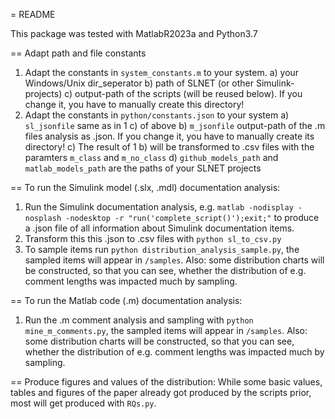 = README

This package was tested with MatlabR2023a and Python3.7





== Adapt path and file constants
1. Adapt the constants in `system_constants.m` to your system.
	a) your Windows/Unix dir_seperator
	b) path of SLNET (or other Simulink-projects)
	c) output-path of the scripts (will be reused below). If you change it, you have to manually create this directory!
2. Adapt the constants in `python/constants.json` to your system
	a) `sl_jsonfile` same as in 1 c) of above
	b) `m_jsonfile` output-path of the .m files analysis as .json. If you change it, you have to manually create its directory!
	c) The result of 1 b) will be transformed to .csv files with the paramters `m_class` and `m_no_class`
	d) `github_models_path` and `matlab_models_path` are the paths of your SLNET projects

== To run the Simulink model (.slx, .mdl) documentation analysis:
1. Run the Simulink documentation analysis, e.g.
   `matlab -nodisplay -nosplash -nodesktop -r "run('complete_script()');exit;"` 
   to produce a .json file of all information about Simulink documentation items.
2. Transform this this .json to .csv files with `python sl_to_csv.py`
3. To sample items run `python distribution_analysis_sample.py`, the sampled items will 
   appear in `/samples`. Also: some distribution charts will be constructed, so that you can see, whether the distribution of e.g. 
   comment lengths was impacted much by sampling.

== To run the Matlab code (.m) documentation analysis:
1. Run the .m comment analysis and sampling with `python mine_m_comments.py`, the sampled items will 
   appear in `/samples`. Also: some distribution charts will be constructed, so that you can see, whether the distribution of e.g. 
   comment lengths was impacted much by sampling.

== Produce figures and values of the distribution:
While some basic values, tables and figures of the paper already got produced by the scripts prior, 
most will get produced with `RQs.py`.
	